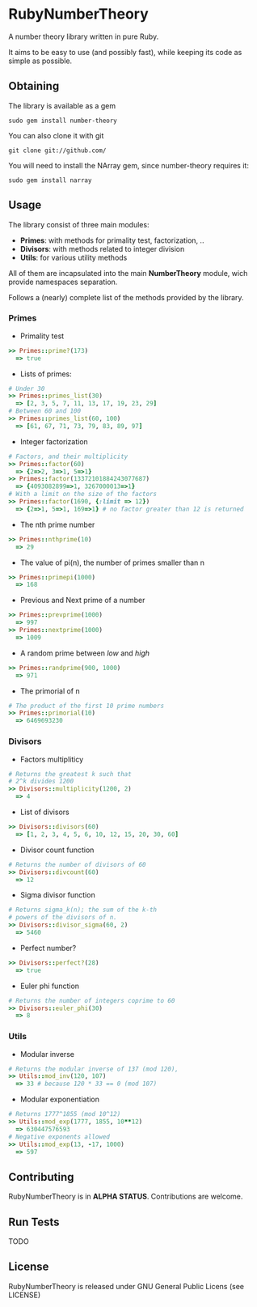 RubyNumberTheory
================

A number theory library written in pure Ruby. 

It aims to be easy to use (and possibly fast), while keeping its code as simple as possible.

Obtaining
---------

The library is available as a gem
```
sudo gem install number-theory
```

You can also clone it with git
```
git clone git://github.com/
```

You will need to install the NArray gem, since number-theory requires it:
```
sudo gem install narray
```

Usage
-----

The library consist of three main modules:

* **Primes**: with methods for primality test, factorization, ..
* **Divisors**: with methods related to integer division
* **Utils**: for various utility methods

All of them are incapsulated into the main **NumberTheory** module, wich provide namespaces separation.

Follows a (nearly) complete list of the methods provided by the library.

### Primes

* Primality test
```ruby
>> Primes::prime?(173)
  => true
```

* Lists of primes:
```ruby
# Under 30
>> Primes::primes_list(30)
  => [2, 3, 5, 7, 11, 13, 17, 19, 23, 29]
# Between 60 and 100
>> Primes::primes_list(60, 100)
  => [61, 67, 71, 73, 79, 83, 89, 97]
```

* Integer factorization
```ruby
# Factors, and their multiplicity
>> Primes::factor(60)
  => {2=>2, 3=>1, 5=>1} 
>> Primes::factor(13372101884243077687)
  => {4093082899=>1, 3267000013=>1}
# With a limit on the size of the factors
>> Primes::factor(1690, {:limit => 12})
  => {2=>1, 5=>1, 169=>1} # no factor greater than 12 is returned
```

* The nth prime number
```ruby
>> Primes::nthprime(10)
  => 29
```

* The value of pi(n), the number of primes smaller than n
```ruby
>> Primes::primepi(1000)
  => 168
```

* Previous and Next prime of a number
```ruby
>> Primes::prevprime(1000)
  => 997
>> Primes::nextprime(1000)
  => 1009
```

* A random prime between *low* and *high*
```ruby
>> Primes::randprime(900, 1000)
  => 971
```

* The primorial of n
```ruby
# The product of the first 10 prime numbers
>> Primes::primorial(10)
  => 6469693230
```


### Divisors

* Factors multipliticy
```ruby
# Returns the greatest k such that
# 2^k divides 1200
>> Divisors::multiplicity(1200, 2)
  => 4
```

* List of divisors
```ruby
>> Divisors::divisors(60)
  => [1, 2, 3, 4, 5, 6, 10, 12, 15, 20, 30, 60]
```

* Divisor count function
```ruby
# Returns the number of divisors of 60
>> Divisors::divcount(60)
  => 12
```

* Sigma divisor function
```ruby
# Returns sigma_k(n); the sum of the k-th 
# powers of the divisors of n.
>> Divisors::divisor_sigma(60, 2)
  => 5460
```

* Perfect number?
```ruby
>> Divisors::perfect?(28)
  => true
```

* Euler phi function
```ruby
# Returns the number of integers coprime to 60
>> Divisors::euler_phi(30)
  => 8
```

### Utils

* Modular inverse
```ruby
# Returns the modular inverse of 137 (mod 120),
>> Utils::mod_inv(120, 107)
  => 33 # because 120 * 33 == 0 (mod 107)
```

* Modular exponentiation
```ruby
# Returns 1777^1855 (mod 10^12)
>> Utils::mod_exp(1777, 1855, 10**12)
  => 630447576593
# Negative exponents allowed
>> Utils::mod_exp(13, -17, 1000)
  => 597
```

Contributing
------------

RubyNumberTheory is in **ALPHA STATUS**. Contributions are welcome.


Run Tests
---------
TODO


License
------------

RubyNumberTheory is released under GNU General Public Licens (see LICENSE)



